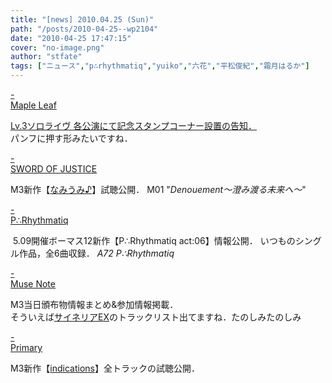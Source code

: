 ```yaml
---
title: "[news] 2010.04.25 (Sun)"
path: "/posts/2010-04-25--wp2104"
date: "2010-04-25 17:47:15"
cover: "no-image.png"
author: "stfate"
tags: ["ニュース","p∴rhythmatiq","yuiko","六花","平松俊紀","霜月はるか"]
---
```


<style type="text/css">
<!--
p {white-space: pre-wrap};
-->
</style>

<a class="topics" href="http://shimotsukin.com/" target="_blank">- Maple Leaf</a>
<div class="news"><a href="http://shimotsukin.com/live/sp.html" target="_blank">Lv.3ソロライヴ 各公演にて記念スタンプコーナー設置の告知．</a>
<div id="talk">パンフに押す形みたいですね．</div></div>

<a class="topics" href="http://www.soj.razor.jp/namiumi/" target="_blank">- SWORD OF JUSTICE</a>
<div class="news">M3新作【<a href="http://www.soj.razor.jp/namiumi/" target="_blank">なみうみ♪</a>】試聴公開．
M01 "<em>Denouement～澄み渡る未来へ～</em>"</div>

<a class="topics" href="http://prq.blog44.fc2.com/" target="_blank">- P∴Rhythmatiq</a>
<div class="news"><a href="http://prq.blog44.fc2.com/" target="_blank"><img src="http://stfate.net/wp-content/uploads/2010/04/act06_ban_450_100.jpg" alt="" /></a>
5.09開催ボーマス12新作【P∴Rhythmatiq act:06】情報公開．
いつものシングル作品，全6曲収録．
<em>A72 P∴Rhythmatiq</em></div>

<a class="topics" href="http://musenote.blog10.fc2.com/" target="_blank">- Muse Note</a>
<div class="news">M3当日頒布物情報まとめ&参加情報掲載．
<div id="talk">そういえば<a href="http://cineraria-tfs.net/cineraria-ex/" target="_blank">サイネリアEX</a>のトラックリスト出てますね．たのしみたのしみ</div></div>

<a class="topics" href="http://primary-yuiko.com/" target="_blank">- Primary</a>
<div class="news">M3新作【<a href="http://primary-yuiko.com/5th_album/indications/" target="_blank">indications</a>】全トラックの試聴公開．</div>